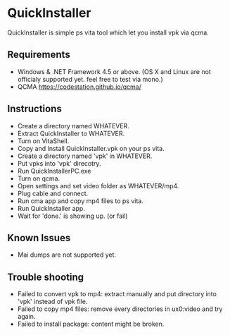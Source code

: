# QuickInstaller
QuickInstaller is simple ps vita tool which let you install vpk via qcma.
## Requirements ##
- Windows & .NET Framework 4.5 or above. (OS X and Linux are not officialy supported yet. feel free to test via mono.)
- QCMA https://codestation.github.io/qcma/
## Instructions ##
- Create a directory named WHATEVER.
- Extract QuickInstaller to WHATEVER.
- Turn on VitaShell.
- Copy and Install QuickInstaller.vpk on your ps vita.
- Create a directory named 'vpk' in WHATEVER.
- Put vpks into 'vpk' direcotry.
- Run QuickInstallerPC.exe
- Turn on qcma.
- Open settings and set video folder as WHATEVER/mp4.
- Plug cable and connect.
- Run cma app and copy mp4 files to ps vita.
- Run QuickInstaller app.
- Wait for 'done.' is showing up. (or fail)
## Known Issues ##
- Mai dumps are not supported yet.
## Trouble shooting ##
- Failed to convert vpk to mp4: extract manually and put directory into 'vpk' instead of vpk file.
- Failed to copy mp4 files: remove every directories in ux0:video and try again.
- Failed to install package: content might be broken.
